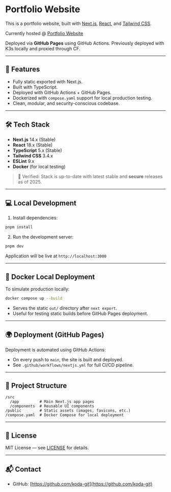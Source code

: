 # Portfolio Website

This is a portfolio website, built with [Next.js](https://nextjs.org/), [React](https://react.dev/), and [Tailwind CSS](https://tailwindcss.com/).

Currently hosted @ [Portfolio Website](https://jaeho.me)

Deployed via **GitHub Pages** using GitHub Actions. Previously deployed with K3s locally and proxied through CF.

---

## 🚀 Features
- Fully static exported with Next.js.
- Built with TypeScript.
- Deployed with GitHub Actions + GitHub Pages.
- Dockerized with `compose.yaml` support for local production testing.
- Clean, modular, and security-conscious codebase.

---

## 🛠️ Tech Stack
- **Next.js** 14.x (Stable)
- **React** 18.x (Stable)
- **TypeScript** 5.x (Stable)
- **Tailwind CSS** 3.4.x
- **ESLint** 9.x
- **Docker** (for local testing)

> 🔹 Verified: Stack is up-to-date with latest stable and **secure** releases as of 2025.

---

## 💻 Local Development

1. Install dependencies:

```bash
pnpm install
```

2. Run the development server:

```bash
pnpm dev
```

Application will be live at `http://localhost:3000`

---

## 🐳 Docker Local Deployment

To simulate production locally:

```bash
docker compose up --build
```

- Serves the static `out/` directory after `next export`.
- Useful for testing static builds before GitHub Pages deployment.

---

## 🌍 Deployment (GitHub Pages)

Deployment is automated using GitHub Actions:
- On every push to `main`, the site is built and deployed.
- See `.github/workflows/nextjs.yml` for full CI/CD pipeline.

---

## 📂 Project Structure

```
/src
  /app         # Main Next.js app pages
  /components  # Reusable UI components
/public        # Static assets (images, favicons, etc.)
/compose.yaml  # Docker Compose for local deployment
```

---

## 📄 License

MIT License — see [LICENSE](./LICENSE) for details.

---

## 📬 Contact

- GitHub: [https://github.com/koda-git](https://github.com/koda-git)
